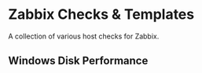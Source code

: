 # Zabbix Checks & Templates
A collection of various host checks for Zabbix.
## Windows Disk Performance
